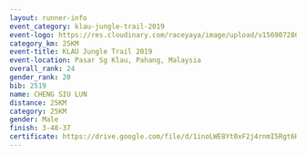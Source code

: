```yaml
---
layout: runner-info 
event_category: klau-jungle-trail-2019 
event-logo: https://res.cloudinary.com/raceyaya/image/upload/v1569072808/logo/klau-image_qwwxyw.png
category_km: 25KM 
event-title: KLAU Jungle Trail 2019 
event-location: Pasar Sg Klau, Pahang, Malaysia 
overall_rank: 24
gender_rank: 20
bib: 2519
name: CHENG SIU LUN
distance: 25KM
category: 25KM
gender: Male
finish: 3-48-37
certificate: https://drive.google.com/file/d/1inoLWE8Yt0xF2j4rnmI5Rgt6H7S2TrBQ/view?usp=sharing
---
```

